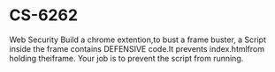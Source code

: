# CS-6262
Web Security
Build a chrome extention,to bust a frame buster, a Script inside the frame contains DEFENSIVE code.It prevents index.htmlfrom holding theiframe. Your job is to prevent the script from running.
